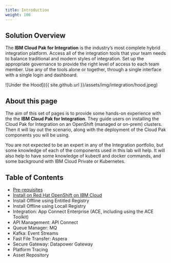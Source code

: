 ```yaml
---
title: Introduction
weight: 100
---
```


## Solution Overview

The **IBM Cloud Pak for Integration** is the industry’s most complete hybrid integration platform. Access all of the integration tools that your team needs to balance traditional and modern styles of integration. Set up the appropriate governance to provide the right level of access to each team member. Use any of the tools alone or together, through a single interface with a single login and dashboard.

![Under the Hood]({{ site.github.url }}/assets/img/integration/hood.jpeg)

## About this page

The aim of this set of pages is to provide some hands-on experience with the the **IBM Cloud Pak for Integration**. They guide users on installing the Cloud Pak for Integration on an OpenShift (managed or on-prem) clusters. Then it will lay out the scenario, along with the deployment of the Cloud Pak components you will be using.

You are not expected to be an expert in any of the Integration portfolio, but some knowledge of each of the components used in this lab will help. It will also help to have some knowledge of kubectl and docker commands, and some background with IBM Cloud Private or Kubernetes. 

## Table of Contents

- [Pre-requisites](../pre-reqs)
- [Install on Red Hat OpenShift on IBM Cloud](../roks)
- Install Offline using Entitled Registry
- Install Offline using Locall Registry
- Integration: App Connect Enterprise (ACE, including using the ACE Toolkit)
- API Management: API Connect
- Queue Manager: MQ
- Kafka: Event Streams
- Fast File Transfer: Aspera
- Secure Gateway: Datapower Gateway
- Platform Tracing
- Asset Repository

